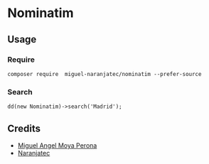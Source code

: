 # Nominatim

## Usage

### Require

`composer require  miguel-naranjatec/nominatim --prefer-source`

### Search

`dd(new Nominatim)->search('Madrid');`

## Credits

- [Miguel Angel Moya Perona](https://banzee.net)
- [Naranjatec](https://naranjatec.com)
